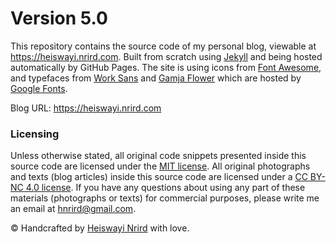 # Version 5.0

This repository contains the source code of my personal blog, viewable at https://heiswayi.nrird.com. Built from scratch using [Jekyll](http://jekyllrb.com/) and being hosted automatically by GitHub Pages. The site is using icons from [Font Awesome](https://fortawesome.github.io/Font-Awesome/), and typefaces from [Work Sans](https://fonts.google.com/specimen/Work+Sans) and [Gamja Flower](https://fonts.google.com/specimen/Gamja+Flower) which are hosted by [Google Fonts](https://fonts.google.com/).

Blog URL: https://heiswayi.nrird.com

### Licensing

Unless otherwise stated, all original code snippets presented inside this source code are licensed under the [MIT license](https://heiswayi.github.io/mit-license). All original photographs and texts (blog articles) inside this source code are licensed under a [CC BY-NC 4.0 license](https://creativecommons.org/licenses/by-nc/4.0/). If you have any questions about using any part of these materials (photographs or texts) for commercial purposes, please write me an email at hnrird@gmail.com.

© Handcrafted by [Heiswayi Nrird](http://heiswayi.github.io) with love.
